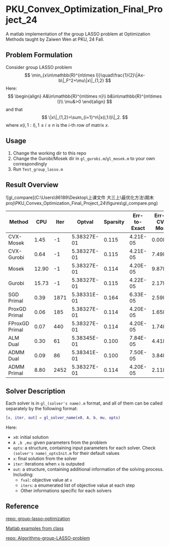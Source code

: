 # PKU_Convex_Optimization_Final_Project_24
A matlab implementation of the group LASSO problem at Optimization Methods taught by Zaiwen Wen at PKU, 24 Fall.

## Problem Formulation

Consider group LASSO problem
$$
\min_{x\in\mathbb{R}^{n\times l}}\quad\frac{1}{2}\|Ax-b\|_F^2+\mu\|x\|_{1,2}
$$
Here:
$$
\begin{align}
A&\in\mathbb{R}^{m\times n}\\
b&\in\mathbb{R}^{m\times l}\\
\mu&>0
\end{align}
$$
and that
$$
\|x\|_{1,2}=\sum_{i=1}^n\|x(i,1:l)\|_2.
$$
where $x(i,1:l),1\leq i\leq n$ is the $i$-th row of matrix $x$.

## Usage

1. Change the working dir to this repo
1. Change the Gurobi/Mosek dir in `gl_gurobi.m`/`gl_mosek.m` to your own correspondingly
2. Run `Test_group_lasso.m`

## Result Overview

![gl_compare](C:\Users\86189\Desktop\上课文件 大三上\最优化方法\期末proj\PKU_Convex_Optimization_Final_Project_24\figures\gl_compare.png)

| Method         | CPU   | Iter | Optval      | Sparsity | Err-to-Exact | Err-to-CVX-Mosek | Err-to-CVX-Gurobi |
| -------------- | ----- | ---- | ----------- | -------- | ------------ | ---------------- | ----------------- |
| CVX-Mosek      | 1.45  | -1   | 5.38327E-01 | 0.115    | 4.21E-05     | 0.00E+00         | 7.49E-08          |
| CVX-Gurobi     | 0.64  | -1   | 5.38327E-01 | 0.115    | 4.21E-05     | 7.49E-08         | 0.00E+00          |
| Mosek          | 12.90 | -1   | 5.38327E-01 | 0.114    | 4.20E-05     | 9.87E-08         | 7.25E-08          |
| Gurobi         | 15.73 | -1   | 5.38327E-01 | 0.115    | 4.22E-05     | 2.17E-07         | 2.50E-07          |
| SGD Primal     | 0.39  | 1871 | 5.38331E-01 | 0.164    | 6.33E-05     | 2.59E-05         | 2.59E-05          |
| ProxGD Primal  | 0.06  | 185  | 5.38327E-01 | 0.114    | 4.20E-05     | 1.65E-07         | 1.33E-07          |
| FProxGD Primal | 0.07  | 440  | 5.38327E-01 | 0.114    | 4.20E-05     | 1.74E-07         | 1.44E-07          |
| ALM Dual       | 0.30  | 61   | 5.38345E-01 | 0.100    | 7.84E-05     | 4.41E-05         | 4.41E-05          |
| ADMM Dual      | 0.09  | 86   | 5.38341E-01 | 0.100    | 7.50E-05     | 3.84E-05         | 3.84E-05          |
| ADMM Primal    | 8.80  | 2452 | 5.38327E-01 | 0.114    | 4.20E-05     | 2.11E-07         | 1.90E-07          |

## Solver Description

Each solver is in `gl_(solver's name).m`  format, and all of them can be called separately by the following format:

```matlab
[x, iter, out] = gl_solver_name(x0, A, b, mu, opts)
```

Here:

- `x0`: initial solution
- `A ,b ,mu`: given parameters from the problem
- `opts`: a structure, containing input parameters for each solver. Check `(solver's name)_optsInit.m` for their default values
- `x`: final solution from the solver
- `iter`: iterations when `x` is outputed
- `out`: a structure, containing additional information of the solving process. Including:
  - `fval`: objective value at `x`
  - `iters`: a enumerated list of objective value at each step
  - Other informations specific for each solvers

## Reference

[repo: group-lasso-optimization](https://github.com/gzz2000/group-lasso-optimization)

[Matlab examples from class](http://faculty.bicmr.pku.edu.cn/~wenzw/optbook/pages/contents/contents.html)

[repo: Algorithms-group-LASSO-problem](https://github.com/AkexStar/Algorithms-group-LASSO-problem/tree/main)
